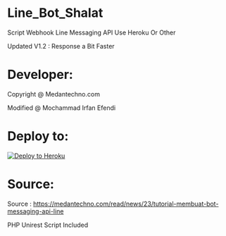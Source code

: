 # Line_Bot_Shalat
Script Webhook Line Messaging API Use Heroku Or Other

Updated V1.2 : Response a Bit Faster

# Developer:
Copyright @ Medantechno.com

Modified @ Mochammad Irfan Efendi

# Deploy to:
[![Deploy to Heroku](https://www.herokucdn.com/deploy/button.svg)](https://heroku.com/deploy)

# Source:
Source : https://medantechno.com/read/news/23/tutorial-membuat-bot-messaging-api-line

PHP Unirest Script Included
